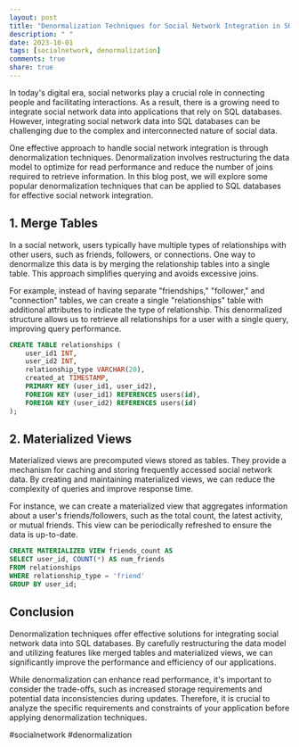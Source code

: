```yaml
---
layout: post
title: "Denormalization Techniques for Social Network Integration in SQL Databases"
description: " "
date: 2023-10-01
tags: [socialnetwork, denormalization]
comments: true
share: true
---
```


In today's digital era, social networks play a crucial role in connecting people and facilitating interactions. As a result, there is a growing need to integrate social network data into applications that rely on SQL databases. However, integrating social network data into SQL databases can be challenging due to the complex and interconnected nature of social data.

One effective approach to handle social network integration is through denormalization techniques. Denormalization involves restructuring the data model to optimize for read performance and reduce the number of joins required to retrieve information. In this blog post, we will explore some popular denormalization techniques that can be applied to SQL databases for effective social network integration.

## 1. Merge Tables

In a social network, users typically have multiple types of relationships with other users, such as friends, followers, or connections. One way to denormalize this data is by merging the relationship tables into a single table. This approach simplifies querying and avoids excessive joins.

For example, instead of having separate "friendships," "follower," and "connection" tables, we can create a single "relationships" table with additional attributes to indicate the type of relationship. This denormalized structure allows us to retrieve all relationships for a user with a single query, improving query performance.

```sql
CREATE TABLE relationships (
    user_id1 INT,
    user_id2 INT,
    relationship_type VARCHAR(20),
    created_at TIMESTAMP,
    PRIMARY KEY (user_id1, user_id2),
    FOREIGN KEY (user_id1) REFERENCES users(id),
    FOREIGN KEY (user_id2) REFERENCES users(id)
);
```

## 2. Materialized Views

Materialized views are precomputed views stored as tables. They provide a mechanism for caching and storing frequently accessed social network data. By creating and maintaining materialized views, we can reduce the complexity of queries and improve response time.

For instance, we can create a materialized view that aggregates information about a user's friends/followers, such as the total count, the latest activity, or mutual friends. This view can be periodically refreshed to ensure the data is up-to-date.

```sql
CREATE MATERIALIZED VIEW friends_count AS
SELECT user_id, COUNT(*) AS num_friends
FROM relationships
WHERE relationship_type = 'friend'
GROUP BY user_id;
```

## Conclusion

Denormalization techniques offer effective solutions for integrating social network data into SQL databases. By carefully restructuring the data model and utilizing features like merged tables and materialized views, we can significantly improve the performance and efficiency of our applications.

While denormalization can enhance read performance, it's important to consider the trade-offs, such as increased storage requirements and potential data inconsistencies during updates. Therefore, it is crucial to analyze the specific requirements and constraints of your application before applying denormalization techniques.

#socialnetwork #denormalization